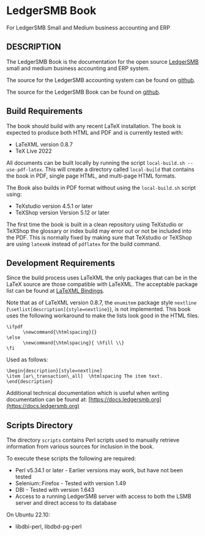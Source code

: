 # LedgerSMB Book

For LedgerSMB Small and Medium business accounting and ERP

## DESCRIPTION

The LedgerSMB Book is the documentation for the open source [LedgerSMB](https://ledgersmb.org) small and medium business accounting and ERP system.

The source for the LedgerSMB accounting system can be found on [github](https://github.com/ledgersmb/LedgerSMB).

The source for the LedgerSMB Book can be found on [github](https://github.com/ehuelsmann/ledgersmb-book).

## Build Requirements

The book should build with any recent LaTeX installation. The book is expected to produce both HTML and PDF and is currently tested with:

* LaTeXML version 0.8.7
* TeX Live 2022

All documents can be built locally by running the script `local-build.sh --use-pdf-latex`. This will create a directory called `local-build` that contains the book in PDF, single page HTML, and multi-page HTML formats.

The Book also builds in PDF format without using the `local-build.sh` script using: 

* TeXstudio version 4.5.1 or later
* TeXShop version Version 5.12 or later

The first time the book is built in a clean repository using TeXstudio or TeXShop the glossary or index build may error out or not be included into the PDF. This is normally fixed by making sure that TeXstudio or TeXShop are using `latexmk` instead of `pdflatex` for the build command.

## Development Requirements

Since the build process uses LaTeXML the only packages that can be in the LaTeX source are those compatible with LaTeXML.  The acceptable package list can be found at [LaTeXML Bindings](https://math.nist.gov/~BMiller/LaTeXML/manual/included.bindings/).

Note that as of LaTeXML version 0.8.7, the `enumitem` package style `nextline`  (`\setlist[description]{style=nextline}`), is not implemented. This book uses the following workaround to make the lists look good in the HTML files.

```
\ifpdf
      \newcommand{\htmlspacing}{}
\else
      \newcommand{\htmlspacing}{ \hfill \\}
\fi
```
Used as follows:

```
\begin{description}[style=nextline]
\item [ar\_transaction\_all]  \htmlspacing The item text.
\end{description}
```

Additional technical documentation which is useful when writing documentation can be found at:
[https://docs.ledgersmb.org](https://docs.ledgersmb.org)

## Scripts Directory

The directory `scripts` contains Perl scripts used to manually retrieve information from various sources for inclusion in the book.

To execute these scripts the following are required:

* Perl v5.34.1 or later - Earlier versions may work, but have not been tested
* Selenium::Firefox - Tested with version 1.49
* DBI - Tested with version 1.643 
* Access to a running LedgerSMB server with access to both the LSMB server and direct access to its database

On Ubuntu 22.10:

* libdbi-perl, libdbd-pg-perl
